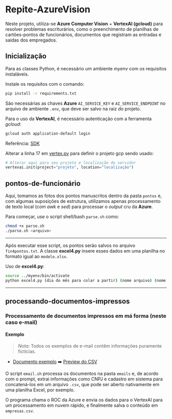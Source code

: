 # Repite-AzureVision

Neste projeto, utiliza-se **Azure Computer Vision** + **VertexAI (gcloud)** para resolver problemas escriturários, como o preenchimento de planilhas de cartões-pontos de funcionários, documentos que registram as entradas e saídas dos empregados.

## **Inicialização**
Para as classes Python, é necessário um ambiente _myenv_ com os requisitos instaláveis. 

Instale os requisitos com o comando:

```bash
pip install -r requirements.txt
```

São necessárias as chaves **Azure** `AI_SERVICE_KEY` e `AI_SERVICE_ENDPOINT` no arquivo de ambiente `.env`, que deve ser salvo na raiz do projeto.

Para o uso da **VertexAI**, é necessário autenticação com a ferramenta _gcloud_:

```bash
gcloud auth application-default login
```
Referência: [SDK](https://cloud.google.com/sdk/docs/cheatsheet?hl=pt-br)

Alterar a linha 17 em  [vertex.py](./processando-documentos-impressos/vertex.py) para definir o projeto gcp sendo usado:

```python
# Alterar aqui para seu projeto e localização do servidor
vertexai.init(project="projeto", location="localização")
```
## **pontos-de-funcionário**

Aqui, tomamos as fotos dos pontos manuscritos dentro da pasta `pontos` e, com algumas suposições de estrutura, utilizamos apenas processamento de texto local (com _awk_ e _sed_) para processar o _output_ cru da **Azure**.

Para começar, use o script shell/bash `parse.sh` como:

```bash
chmod +x parse.sh
./parse.sh <arquivo>
```



------

Após executar esse script, os pontos serão salvos no arquivo `fin4pontos.txt`. A classe **excel4.py** insere esses dados em uma planilha no formato igual ao `modelo.xlsx`.

Uso de **excel4.py**:

```bash
source ../myenv/bin/activate
python excel4.py (dia do mês para colar a partir) (nome arquivo) (nome da folha MODELO) (nome funcionário)
```

-----
## **processando-documentos-impressos**

### Processamento de documentos impressos em má forma (neste caso e-mail)

#### Exemplo
> _Nota:_ Todos os exemplos de e-mail contêm informações puramente fictícias.

- [Documento exemplo](./processando-documentos-impressos/emails/julianaalmeida.jpeg) ➡️ [Preview do CSV](./processando-documentos-impressos/empresas.csv)


O script `email.sh` processa os documentos na pasta `emails` e, de acordo com o prompt, extrai informações como CNPJ e cadastro em sistema para concatená-los em um arquivo `.csv`, que pode ser aberto nativamente em uma planilha Excel, por exemplo.

O programa chama o ROC da Azure e envia os dados para o VertexAI para um processamento em nuvem rápido, e finalmente salva o conteúdo em `empresas.csv`.

